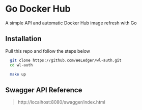 
# Go Docker Hub

A simple API and automatic Docker Hub image refresh with Go

## Installation

Pull this repo and follow the steps below

```bash
  git clone https://github.com/WeLedger/wl-auth.git
  cd wl-auth
```

```bash
  make up
```

## Swagger API Reference

> http://localhost:8080/swagger/index.html